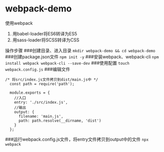# webpack-demo

 使用webpack
 1. 用babel-loader将ES6转译为ES5
 2. 用sass-loader将SCSS转译为CSS


 操作步骤
 ###创建目录、进入目录
 ` mkdir webpack-demo && cd webpack-demo `
 ###创建package.json文件
 ` npm init -y `
 ###安装webpack、webpack-cli
 ` npm install webpack webpack-cli --save-dev `
 ###使用配置
 ` touch webpack.config.js `
 ###编辑文件
```
/* 将src/index.js文件拷贝到dist/main.js中 */
  const path = require('path');

  module.exports = {
    //入口
    entry: './src/index.js',
    //输出
    output: {
      filename: 'main.js',
      path: path.resolve(__dirname, 'dist')
    }
  };
```
 ###运行webpack.config.js文件，将entry文件拷贝到output中的文件
 ` npx webpack `


